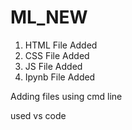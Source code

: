 # ML_NEW

1. HTML File Added
2. CSS File Added
3. JS File Added
4. Ipynb File Added

Adding files using cmd line <be>


used vs code
